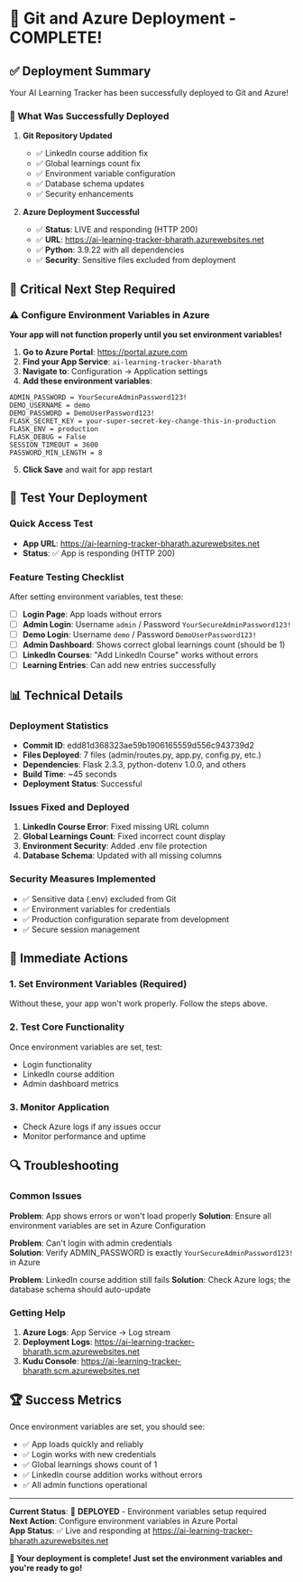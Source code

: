 # 🎉 Git and Azure Deployment - COMPLETE!

## ✅ Deployment Summary

Your AI Learning Tracker has been successfully deployed to Git and Azure!

### 🚀 What Was Successfully Deployed

1. **Git Repository Updated**
   - ✅ LinkedIn course addition fix
   - ✅ Global learnings count fix  
   - ✅ Environment variable configuration
   - ✅ Database schema updates
   - ✅ Security enhancements

2. **Azure Deployment Successful**
   - ✅ **Status**: LIVE and responding (HTTP 200)
   - ✅ **URL**: https://ai-learning-tracker-bharath.azurewebsites.net
   - ✅ **Python**: 3.9.22 with all dependencies
   - ✅ **Security**: Sensitive files excluded from deployment

## 🔧 Critical Next Step Required

### ⚠️ Configure Environment Variables in Azure

**Your app will not function properly until you set environment variables!**

1. **Go to Azure Portal**: https://portal.azure.com
2. **Find your App Service**: `ai-learning-tracker-bharath`
3. **Navigate to**: Configuration → Application settings
4. **Add these environment variables**:

```
ADMIN_PASSWORD = YourSecureAdminPassword123!
DEMO_USERNAME = demo
DEMO_PASSWORD = DemoUserPassword123!
FLASK_SECRET_KEY = your-super-secret-key-change-this-in-production
FLASK_ENV = production
FLASK_DEBUG = False
SESSION_TIMEOUT = 3600
PASSWORD_MIN_LENGTH = 8
```

5. **Click Save** and wait for app restart

## 🧪 Test Your Deployment

### Quick Access Test
- **App URL**: https://ai-learning-tracker-bharath.azurewebsites.net
- **Status**: ✅ App is responding (HTTP 200)

### Feature Testing Checklist
After setting environment variables, test these:

- [ ] **Login Page**: App loads without errors
- [ ] **Admin Login**: Username `admin` / Password `YourSecureAdminPassword123!`
- [ ] **Demo Login**: Username `demo` / Password `DemoUserPassword123!`
- [ ] **Admin Dashboard**: Shows correct global learnings count (should be 1)
- [ ] **LinkedIn Courses**: "Add LinkedIn Course" works without errors
- [ ] **Learning Entries**: Can add new entries successfully

## 📊 Technical Details

### Deployment Statistics
- **Commit ID**: edd81d368323ae59b1906165559d556c943739d2
- **Files Deployed**: 7 files (admin/routes.py, app.py, config.py, etc.)
- **Dependencies**: Flask 2.3.3, python-dotenv 1.0.0, and others
- **Build Time**: ~45 seconds
- **Deployment Status**: Successful

### Issues Fixed and Deployed
1. **LinkedIn Course Error**: Fixed missing URL column
2. **Global Learnings Count**: Fixed incorrect count display
3. **Environment Security**: Added .env file protection
4. **Database Schema**: Updated with all missing columns

### Security Measures Implemented
- ✅ Sensitive data (.env) excluded from Git
- ✅ Environment variables for credentials
- ✅ Production configuration separate from development
- ✅ Secure session management

## 🎯 Immediate Actions

### 1. Set Environment Variables (Required)
Without these, your app won't work properly. Follow the steps above.

### 2. Test Core Functionality
Once environment variables are set, test:
- Login functionality
- LinkedIn course addition
- Admin dashboard metrics

### 3. Monitor Application
- Check Azure logs if any issues occur
- Monitor performance and uptime

## 🔍 Troubleshooting

### Common Issues

**Problem**: App shows errors or won't load properly
**Solution**: Ensure all environment variables are set in Azure Configuration

**Problem**: Can't login with admin credentials  
**Solution**: Verify ADMIN_PASSWORD is exactly `YourSecureAdminPassword123!` in Azure

**Problem**: LinkedIn course addition still fails
**Solution**: Check Azure logs; the database schema should auto-update

### Getting Help

1. **Azure Logs**: App Service → Log stream
2. **Deployment Logs**: https://ai-learning-tracker-bharath.scm.azurewebsites.net
3. **Kudu Console**: https://ai-learning-tracker-bharath.scm.azurewebsites.net

## 🏆 Success Metrics

Once environment variables are set, you should see:
- ✅ App loads quickly and reliably
- ✅ Login works with new credentials
- ✅ Global learnings shows count of 1
- ✅ LinkedIn course addition works without errors
- ✅ All admin functions operational

---

**Current Status**: 🚀 **DEPLOYED** - Environment variables setup required  
**Next Action**: Configure environment variables in Azure Portal  
**App Status**: ✅ Live and responding at https://ai-learning-tracker-bharath.azurewebsites.net

**🎉 Your deployment is complete! Just set the environment variables and you're ready to go!**
